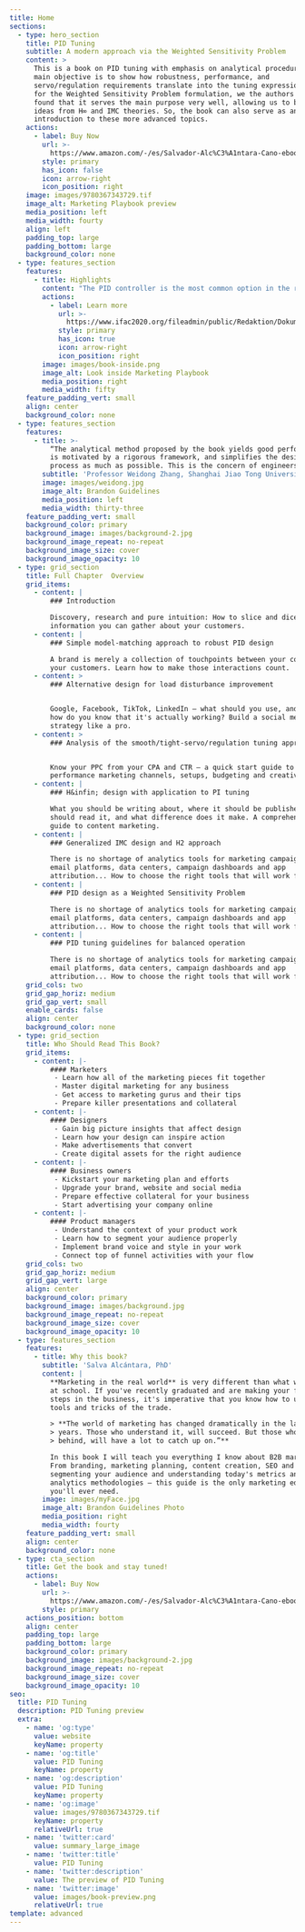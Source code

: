 ```yaml
---
title: Home
sections:
  - type: hero_section
    title: PID Tuning
    subtitle: A modern approach via the Weighted Sensitivity Problem
    content: >
      This is a book on PID tuning with emphasis on analytical procedures. The
      main objective is to show how robustness, performance, and
      servo/regulation requirements translate into the tuning expressions. As
      for the Weighted Sensitivity Problem formulation, we the authors have
      found that it serves the main purpose very well, allowing us to blend
      ideas from H∞ and IMC theories. So, the book can also serve as an
      introduction to these more advanced topics.
    actions:
      - label: Buy Now
        url: >-
          https://www.amazon.com/-/es/Salvador-Alc%C3%A1ntara-Cano-ebook/dp/B08NCNRBKG/ref=sr_1_1?__mk_es_US=%C3%85M%C3%85%C5%BD%C3%95%C3%91&dchild=1&keywords=pid+tuning+alc%C3%A1ntara&qid=1614573662&sr=8-1
        style: primary
        has_icon: false
        icon: arrow-right
        icon_position: right
    image: images/9780367343729.tif
    image_alt: Marketing Playbook preview
    media_position: left
    media_width: fourty
    align: left
    padding_top: large
    padding_bottom: large
    background_color: none
  - type: features_section
    features:
      - title: Highlights
        content: "The PID controller is the most common option in the realm of control applications and is dominant in the process control industry. Among the related analytical methods, Internal Model Control (IMC) has gained remarkable industrial acceptance due to its robust nature and good set-point responses. However, the traditional application of IMC results in poor load disturbance rejection for lag-dominant and integrating plants. This book presents an IMC-like design method which avoids this common pitfall and is devised to work well for plants of modest complexity, for which analytical PID tuning is plausible. For simplicity, the design only focuses on the closed-loop sensitivity function, including formulations for the H∞\_and H2\_norms. Aimed at graduate students and researchers in control engineering, this book:\n\n*   Considers both the robustness/performance and the servo/regulation trade-offs\n*   Presents a systematic, optimization-based approach, ultimately leading to well-motivated, model-based, and analytically derived tuning rules\n*   Shows how to tune PID controllers in a unified way, encompassing stable, integrating, and unstable processes\n*   Finds in the Weighted Sensitivity Problem the sweet spot of robust, optimal, and PID control\n*   Provides a common analytical framework that generalizes existing tuning proposals\n"
        actions:
          - label: Learn more
            url: >-
              https://www.ifac2020.org/fileadmin/public/Redaktion/Dokumente/Workshopslides/Slides_Workshop_Vilanova.pdf
            style: primary
            has_icon: true
            icon: arrow-right
            icon_position: right
        image: images/book-inside.png
        image_alt: Look inside Marketing Playbook
        media_position: right
        media_width: fifty
    feature_padding_vert: small
    align: center
    background_color: none
  - type: features_section
    features:
      - title: >-
          “The analytical method proposed by the book yields good performance,
          is motivated by a rigorous framework, and simplifies the design
          process as much as possible. This is the concern of engineers.”
        subtitle: 'Professor Weidong Zhang, Shanghai Jiao Tong University'
        image: images/weidong.jpg
        image_alt: Brandon Guidelines
        media_position: left
        media_width: thirty-three
    feature_padding_vert: small
    background_color: primary
    background_image: images/background-2.jpg
    background_image_repeat: no-repeat
    background_image_size: cover
    background_image_opacity: 10
  - type: grid_section
    title: Full Chapter  Overview
    grid_items:
      - content: |
          ### Introduction

          Discovery, research and pure intuition: How to slice and dice all the
          information you can gather about your customers.
      - content: |
          ### Simple model-matching approach to robust PID design

          A brand is merely a collection of touchpoints between your company and
          your customers. Learn how to make those interactions count.
      - content: >
          ### Alternative design for load disturbance improvement


          Google, Facebook, TikTok, LinkedIn — what should you use, and how? And
          how do you know that it's actually working? Build a social media
          strategy like a pro.
      - content: >
          ### Analysis of the smooth/tight-servo/regulation tuning approaches


          Know your PPC from your CPA and CTR — a quick start guide to
          performance marketing channels, setups, budgeting and creative.
      - content: |
          ### H&infin; design with application to PI tuning

          What you should be writing about, where it should be published, who
          should read it, and what difference does it make. A comprehensive
          guide to content marketing.
      - content: |
          ### Generalized IMC design and H2 approach

          There is no shortage of analytics tools for marketing campaigns —
          email platforms, data centers, campaign dashboards and app
          attribution... How to choose the right tools that will work for you.
      - content: |
          ### PID design as a Weighted Sensitivity Problem

          There is no shortage of analytics tools for marketing campaigns —
          email platforms, data centers, campaign dashboards and app
          attribution... How to choose the right tools that will work for you.
      - content: |
          ### PID tuning guidelines for balanced operation

          There is no shortage of analytics tools for marketing campaigns —
          email platforms, data centers, campaign dashboards and app
          attribution... How to choose the right tools that will work for you.
    grid_cols: two
    grid_gap_horiz: medium
    grid_gap_vert: small
    enable_cards: false
    align: center
    background_color: none
  - type: grid_section
    title: Who Should Read This Book?
    grid_items:
      - content: |-
          #### Marketers
           - Learn how all of the marketing pieces fit together
           - Master digital marketing for any business
           - Get access to marketing gurus and their tips
           - Prepare killer presentations and collateral
      - content: |-
          #### Designers
           - Gain big picture insights that affect design
           - Learn how your design can inspire action
           - Make advertisements that convert
           - Create digital assets for the right audience
      - content: |-
          #### Business owners
           - Kickstart your marketing plan and efforts
           - Upgrade your brand, website and social media
           - Prepare effective collateral for your business
           - Start advertising your company online
      - content: |-
          #### Product managers
           - Understand the context of your product work
           - Learn how to segment your audience properly
           - Implement brand voice and style in your work
           - Connect top of funnel activities with your flow
    grid_cols: two
    grid_gap_horiz: medium
    grid_gap_vert: large
    align: center
    background_color: primary
    background_image: images/background.jpg
    background_image_repeat: no-repeat
    background_image_size: cover
    background_image_opacity: 10
  - type: features_section
    features:
      - title: Why this book?
        subtitle: 'Salva Alcántara, PhD'
        content: |
          **Marketing in the real world** is very different than what we learn
          at school. If you've recently graduated and are making your first
          steps in the business, it's imperative that you know how to use the
          tools and tricks of the trade.

          > **The world of marketing has changed dramatically in the last 10
          > years. Those who understand it, will succeed. But those who stay
          > behind, will have a lot to catch up on.”**

          In this book I will teach you everything I know about B2B marketing.
          From branding, marketing planning, content creation, SEO and PPC, to
          segmenting your audience and understanding today's metrics and
          analytics methodologies — this guide is the only marketing education
          you'll ever need.
        image: images/myFace.jpg
        image_alt: Brandon Guidelines Photo
        media_position: right
        media_width: fourty
    feature_padding_vert: small
    align: center
    background_color: none
  - type: cta_section
    title: Get the book and stay tuned!
    actions:
      - label: Buy Now
        url: >-
          https://www.amazon.com/-/es/Salvador-Alc%C3%A1ntara-Cano-ebook/dp/B08NCNRBKG/ref=sr_1_1?__mk_es_US=%C3%85M%C3%85%C5%BD%C3%95%C3%91&dchild=1&keywords=pid+tuning+alc%C3%A1ntara&qid=1614573662&sr=8-1
        style: primary
    actions_position: bottom
    align: center
    padding_top: large
    padding_bottom: large
    background_color: primary
    background_image: images/background-2.jpg
    background_image_repeat: no-repeat
    background_image_size: cover
    background_image_opacity: 10
seo:
  title: PID Tuning
  description: PID Tuning preview
  extra:
    - name: 'og:type'
      value: website
      keyName: property
    - name: 'og:title'
      value: PID Tuning
      keyName: property
    - name: 'og:description'
      value: PID Tuning
      keyName: property
    - name: 'og:image'
      value: images/9780367343729.tif
      keyName: property
      relativeUrl: true
    - name: 'twitter:card'
      value: summary_large_image
    - name: 'twitter:title'
      value: PID Tuning
    - name: 'twitter:description'
      value: The preview of PID Tuning
    - name: 'twitter:image'
      value: images/book-preview.png
      relativeUrl: true
template: advanced
---
```

